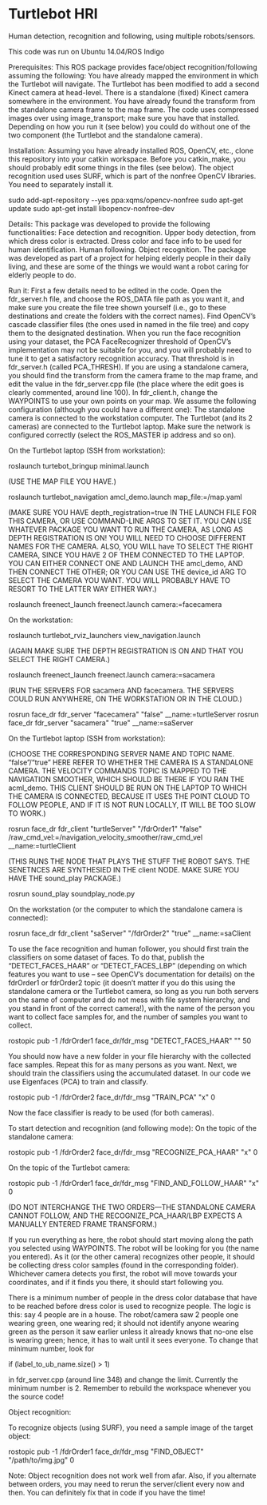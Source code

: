 # Turtlebot HRI
Human detection, recognition and following, using multiple robots/sensors.

This code was run on Ubuntu 14.04/ROS Indigo

Prerequisites: This ROS package provides face/object recognition/following assuming the following: You have already mapped the environment in which the Turtlebot will navigate. The Turtlebot has been modified to add a second Kinect camera at head-level. There is a standalone (fixed) Kinect camera somewhere in the environment. You have already found the transform from the standalone camera frame to the map frame. The code uses compressed images over using image_transport; make sure you have that installed. Depending on how you run it (see below) you could do without one of the two component (the Turtlebot and the standalone camera).

Installation: Assuming you have already installed ROS, OpenCV, etc., clone this repository into your catkin workspace. Before you catkin_make, you should probably edit some things in the files (see below). The object recognition used uses SURF, which is part of the nonfree OpenCV libraries. You need to separately install it.

sudo add-apt-repository --yes ppa:xqms/opencv-nonfree
sudo apt-get update
sudo apt-get install libopencv-nonfree-dev

Details: This package was developed to provide the following functionalities: Face detection and recognition. Upper body detection, from which dress color is extracted. Dress color and face info to be used for human identification. Human following. Object recognition. The package was developed as part of a project for helping elderly people in their daily living, and these are some of the things we would want a robot caring for elderly people to do.

Run it: First a few details need to be edited in the code. Open the fdr_server.h file, and choose the ROS_DATA file path as you want it, and make sure you create the file tree shown yourself (i.e., go to these destinations and create the folders with the correct names). Find OpenCV’s cascade classifier files (the ones used in named in the file tree) and copy them to the designated destination. When you run the face recognition using your dataset, the PCA FaceRecognizer threshold of OpenCV’s implementation may not be suitable for you, and you will probably need to tune it to get a satisfactory recognition accuracy. That threshold is in fdr_server.h (called PCA_THRESH). If you are using a standalone camera, you should find the transform from the camera frame to the map frame, and edit the value in the fdr_server.cpp file (the place where the edit goes is clearly commented, around line 100). In fdr_client.h, change the WAYPOINTS to use your own points on your map. We assume the following configuration (although you could have a different one): The standalone camera is connected to the workstation computer. The Turtlebot (and its 2 cameras) are connected to the Turtlebot laptop. Make sure the network is configured correctly (select the ROS_MASTER ip address and so on).

On the Turtlebot laptop (SSH from workstation):

roslaunch turtebot_bringup minimal.launch

(USE THE MAP FILE YOU HAVE.)

roslaunch turtlebot_navigation amcl_demo.launch map_file:=/map.yaml

(MAKE SURE YOU HAVE depth_registration=true IN THE LAUNCH FILE FOR THIS CAMERA, OR USE COMMAND-LINE ARGS TO SET IT. YOU CAN USE WHATEVER PACKAGE YOU WANT TO RUN THE CAMERA, AS LONG AS DEPTH REGISTRATION IS ON! YOU WILL NEED TO CHOOSE DIFFERENT NAMES FOR THE CAMERA. ALSO, YOU WILL have TO SELECT THE RIGHT CAMERA, SINCE YOU HAVE 2 OF THEM CONNECTED TO THE LAPTOP. YOU CAN EITHER CONNECT ONE AND LAUNCH THE amcl_demo, AND THEN CONNECT THE OTHER; OR YOU CAN USE THE device_id ARG TO SELECT THE CAMERA YOU WANT. YOU WILL PROBABLY HAVE TO RESORT TO THE LATTER WAY EITHER WAY.)

roslaunch freenect_launch freenect.launch camera:=facecamera

On the workstation:

roslaunch turtlebot_rviz_launchers view_navigation.launch

(AGAIN MAKE SURE THE DEPTH REGISTRATION IS ON AND THAT YOU SELECT THE RIGHT CAMERA.)

roslaunch freenect_launch freenect.launch camera:=sacamera

(RUN THE SERVERS FOR sacamera AND facecamera. THE SERVERS COULD RUN ANYWHERE, ON THE WORKSTATION OR IN THE CLOUD.)

rosrun face_dr fdr_server "facecamera" "false" __name:=turtleServer
rosrun face_dr fdr_server "sacamera" "true" __name:=saServer

On the Turtlebot laptop (SSH from workstation):

(CHOOSE THE CORRESPONDING SERVER NAME AND TOPIC NAME. “false”/“true” HERE REFER TO WHETHER THE CAMERA IS A STANDALONE CAMERA. THE VELOCITY COMMANDS TOPIC IS MAPPED TO THE NAVIGATION SMOOTHER, WHICH SHOULD BE THERE IF YOU RAN THE acml_demo. THIS CLIENT SHOULD BE RUN ON THE LAPTOP TO WHICH THE CAMERA IS CONNECTED, BECAUSE IT USES THE POINT CLOUD TO FOLLOW PEOPLE, AND IF IT IS NOT RUN LOCALLY, IT WILL BE TOO SLOW TO WORK.)

rosrun face_dr fdr_client "turtleServer" "/fdrOrder1" "false" /raw_cmd_vel:=/navigation_velocity_smoother/raw_cmd_vel __name:=turtleClient

(THIS RUNS THE NODE THAT PLAYS THE STUFF THE ROBOT SAYS. THE SENETNCES ARE SYNTHESIED IN THE client NODE. MAKE SURE YOU HAVE THE sound_play PACKAGE.)

rosrun sound_play soundplay_node.py

On the workstation (or the computer to which the standalone camera is connected):

rosrun face_dr fdr_client "saServer" "/fdrOrder2" "true" __name:=saClient

To use the face recognition and human follower, you should first train the classifiers on some dataset of faces. To do that, publish the “DETECT_FACES_HAAR” or “DETECT_FACES_LBP” (depending on which features you want to use – see OpenCV’s documentation for details) on the fdrOrder1 or fdrOrder2 topic (it doesn’t matter if you do this using the standalone camera or the Turtlebot camera, so long as you run both servers on the same of computer and do not mess with file system hierarchy, and you stand in front of the correct camera!), with the name of the person you want to collect face samples for, and the number of samples you want to collect.

rostopic pub -1 /fdrOrder1 face_dr/fdr_msg "DETECT_FACES_HAAR" "<name>" 50

You should now have a new folder in your file hierarchy with the collected face samples. Repeat this for as many persons as you want. Next, we should train the classifiers using the accumulated dataset. In our code we use Eigenfaces (PCA) to train and classify.

rostopic pub -1 /fdrOrder2 face_dr/fdr_msg "TRAIN_PCA" "x" 0

Now the face classifier is ready to be used (for both cameras).

To start detection and recognition (and following mode): On the topic of the standalone camera:

rostopic pub -1 /fdrOrder2 face_dr/fdr_msg "RECOGNIZE_PCA_HAAR" "x" 0

On the topic of the Turtlebot camera:

rostopic pub -1 /fdrOrder1 face_dr/fdr_msg "FIND_AND_FOLLOW_HAAR" "x" 0

(DO NOT INTERCHANGE THE TWO ORDERS—THE STANDALONE CAMERA CANNOT FOLLOW, AND THE RECOGNIZE_PCA_HAAR/LBP EXPECTS A MANUALLY ENTERED FRAME TRANSFORM.)

If you run everything as here, the robot should start moving along the path you selected using WAYPOINTS. The robot will be looking for you (the name you entered). As it (or the other camera) recognizes other people, it should be collecting dress color samples (found in the corresponding folder). Whichever camera detects you first, the robot will move towards your coordinates, and if it finds you there, it should start following you.

There is a minimum number of people in the dress color database that have to be reached before dress color is used to recognize people. The logic is this: say 4 people are in a house. The robot/camera saw 2 people one wearing green, one wearing red; it should not identify anyone wearing green as the person it saw earlier unless it already knows that no-one else is wearing green; hence, it has to wait until it sees everyone. To change that minimum number, look for

if (label_to_ub_name.size() > 1)

in fdr_server.cpp (around line 348) and change the limit. Currently the minimum number is 2. Remember to rebuild the workspace whenever you the source code!

Object recognition:

To recognize objects (using SURF), you need a sample image of the target object:

rostopic pub -1 /fdrOrder1 face_dr/fdr_msg "FIND_OBJECT" "/path/to/img.jpg" 0

Note: Object recognition does not work well from afar. Also, if you alternate between orders, you may need to rerun the server/client every now and then. You can definitely fix that in code if you have the time!
